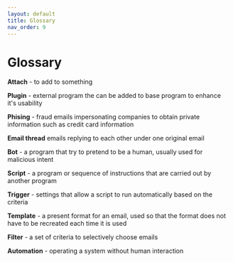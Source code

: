 ```yaml
---
layout: default
title: Glossary
nav_order: 9
---
```


# Glossary

**Attach** - to add to something

**Plugin** - external program the can be added to base program to enhance it's usability

**Phising** - fraud emails impersonating companies to obtain private information such as credit card information

**Email thread** emails replying to each other under one original email

**Bot** - a program that try to pretend to be a human, usually used for malicious intent

**Script** - a program or sequence of instructions that are carried out by another program

**Trigger** - settings that allow a script to run automatically based on the criteria

**Template** - a present format for an email, used so that the format does not have to be recreated each time it is used

**Filter** - a set of criteria to selectively choose emails

**Automation** - operating a system without human interaction